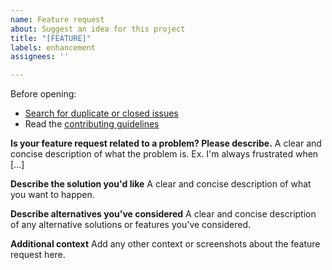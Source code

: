 ```yaml
---
name: Feature request
about: Suggest an idea for this project
title: "[FEATURE]"
labels: enhancement
assignees: ''

---
```


Before opening:

- [Search for duplicate or closed issues](https://github.com/moonharelabs/moonhare-beta/issues?utf8=%E2%9C%93&q=is%3Aissue)
- Read the [contributing guidelines](https://github.com/moonharelabs/moonhare-beta/blob/main/.github/CONTRIBUTING.md)

**Is your feature request related to a problem? Please describe.**
A clear and concise description of what the problem is. Ex. I'm always frustrated when [...]

**Describe the solution you'd like**
A clear and concise description of what you want to happen.

**Describe alternatives you've considered**
A clear and concise description of any alternative solutions or features you've considered.

**Additional context**
Add any other context or screenshots about the feature request here.
